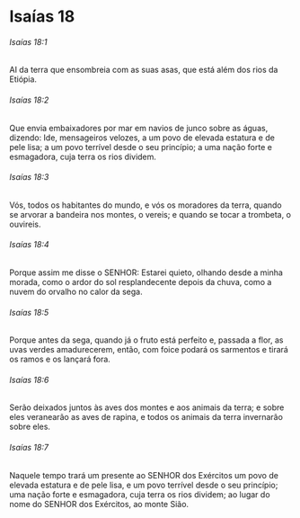 # Isaías 18

###### Isaías 18:1

AI da terra que ensombreia com as suas asas, que está além dos rios da Etiópia.

###### Isaías 18:2

Que envia embaixadores por mar em navios de junco sobre as águas, dizendo: Ide, mensageiros velozes, a um povo de elevada estatura e de pele lisa; a um povo terrível desde o seu princípio; a uma nação forte e esmagadora, cuja terra os rios dividem.

###### Isaías 18:3

Vós, todos os habitantes do mundo, e vós os moradores da terra, quando se arvorar a bandeira nos montes, o vereis; e quando se tocar a trombeta, o ouvireis.

###### Isaías 18:4

Porque assim me disse o SENHOR: Estarei quieto, olhando desde a minha morada, como o ardor do sol resplandecente depois da chuva, como a nuvem do orvalho no calor da sega.

###### Isaías 18:5

Porque antes da sega, quando já o fruto está perfeito e, passada a flor, as uvas verdes amadurecerem, então, com foice podará os sarmentos e tirará os ramos e os lançará fora.

###### Isaías 18:6

Serão deixados juntos às aves dos montes e aos animais da terra; e sobre eles veranearão as aves de rapina, e todos os animais da terra invernarão sobre eles.

###### Isaías 18:7

Naquele tempo trará um presente ao SENHOR dos Exércitos um povo de elevada estatura e de pele lisa, e um povo terrível desde o seu princípio; uma nação forte e esmagadora, cuja terra os rios dividem; ao lugar do nome do SENHOR dos Exércitos, ao monte Sião.

